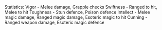 Statistics:
Vigor - Melee damage, Grapple checks
Swiftness - Ranged to hit, Melee to hit
Toughness - Stun defence, Poison defence
Intellect - Melee magic damage, Ranged magic damage, Esoteric magic to hit
Cunning - Ranged weapon damage, Esoteric magic defence